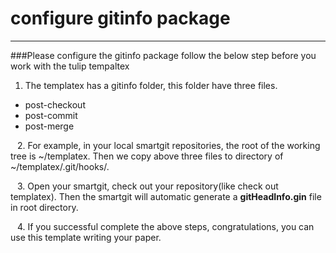 
configure gitinfo package
==================
------------------
###Please configure the gitinfo package follow the below step before you work with the tulip tempaltex

1. The templatex has a gitinfo folder, this folder have three files.
 *  post-checkout
 *  post-commit
 *  post-merge
 
&ensp; 
2. For example, in your local smartgit repositories, the root of the working tree is ~/templatex. Then we copy above three files to directory of ~/templatex/.git/hooks/.
 
&ensp;
3. Open your smartgit, check out your repository(like check out templatex). Then the smartgit will automatic generate a **gitHeadInfo.gin** file in root directory.


&ensp;
4. If you successful complete the above steps, congratulations, you can use this template writing your paper.










